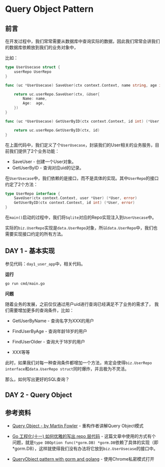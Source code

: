 # Query Object Pattern

## 前言

在开发过程中，我们常常需要从数据库中查询实际的数据，因此我们常常会讲我们的数据库依赖放到我们的业务对象中，

比如：

```go
type UserUsecase struct {
	userRepo UserRepo
}

func (uc *UserUsecase) SaveUser(ctx context.Context, name string, age int) (*User, error) {

	return uc.userRepo.SaveUser(ctx, &User{
		Name: name,
		Age:  age,
	})
}

func (uc *UserUsecase) GetUserByID(ctx context.Context, id int) (*User, error) {

	return uc.userRepo.GetUserByID(ctx, id)
}
```

在上面代码中，我们定义了个`UserUsecase`，封装我们的User相关的业务服务，目前我们提供了2个业务功能：

- SaveUser - 创建一个User对象。
- GetUserByID - 查询对应uid的记录。


在`UserUsecase`中，我们依赖的是接口，而不是具体的实现。其中`UserRepo`的接口约定了2个方法：

```go
type UserRepo interface {
	SaveUser(ctx context.Context, user *User) (*User, error)
	GetUserByID(ctx context.Context, id int) (*User, error)
}
```

在`main()`启动的过程中，我们将`Sqlite`对应的Repo实现注入到`UserUsecase`中。

实际的`biz.UserRepo`实现是`data.UserRepo`对象，所以`data.UserRepo`中，我们也需要实现接口约定的所有方法。


## DAY 1 - 基本实现

参见代码：`day1_user_app`中，相关代码。

**运行**

```bash
go run cmd/main.go
```


**问题**

随着业务的发展，之前仅仅通过用户uid进行查询已经满足不了业务的需求了，
我们需要增加更多的查询条件，比如：

- GetUserByName - 查询名字为XXX的用户

- FindUserByAge - 查询年龄18岁的用户

- FindUserOlder - 查询大于18岁的用户

- XXX等等


此时，如果我们对每一种查询条件都增加一个方法，肯定会使得`biz.UserRepo interface`和`data.UserRepo struct`同时爆炸，并且极为不灵活。

那么，如何写出更好的SQL查询？


## DAY 2 - Query Object




## 参考资料

- [Query Object - by Martin Fowler](https://www.martinfowler.com/eaaCatalog/queryObject.html) - 重构作者讲解Query Object模式

- [Go 工程化(十一) 如何优雅的写出 repo 层代码](https://lailin.xyz/post/graceful-repo-code.html) - 这篇文章中使用的方式有个问题，就是`type DBOption func(*gorm.DB) *gorm.DB`依赖了具体的实现（即*gorm.DB），这样就使得我们没有办法将它放到`biz.UserUsecase`的接口中。

- [QueryObject pattern with gorm and golang](https://patriktomik.medium.com/queryobject-pattern-with-gorm-and-golang-f72bce7cb09f) - 使用Chrome私密模式打开
